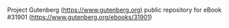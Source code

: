 Project Gutenberg (https://www.gutenberg.org) public repository for eBook #31901 (https://www.gutenberg.org/ebooks/31901)
